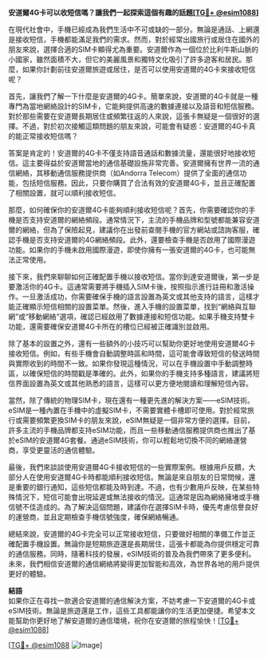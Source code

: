 **安道爾4G卡可以收短信嗎？讓我們一起探索這個有趣的話題[[TG💪+ @esim1088](https://t.me/s/esim1088)]**

在現代社會中，手機已經成為我們生活中不可或缺的一部分。無論是通話、上網還是接收短信，手機都能滿足我們的需求。然而，對於經常出國旅行或居住在國外的朋友來說，選擇合適的SIM卡顯得尤為重要。安道爾作為一個位於比利牛斯山脈的小國家，雖然面積不大，但它的美麗風景和獨特文化吸引了許多遊客和居民。那麼，如果你計劃前往安道爾旅遊或居住，是否可以使用安道爾的4G卡來接收短信呢？

首先，讓我們了解一下什麼是安道爾的4G卡。簡單來說，安道爾的4G卡就是一種專門為當地網絡設計的SIM卡，它能夠提供高速的數據連接以及語音和短信服務。對於那些需要在安道爾長期居住或頻繁往返的人來說，這張卡無疑是一個很好的選擇。不過，對於初次接觸這類問題的朋友來說，可能會有疑惑：安道爾的4G卡真的能正常接收短信嗎？

答案是肯定的！安道爾的4G卡不僅支持語音通話和數據流量，還能很好地接收短信。這主要得益於安道爾當地的通信基礎設施非常完善。安道爾擁有世界一流的通信網絡，其移動通信服務提供商（如Andorra Telecom）提供了全面的通信功能，包括短信服務。因此，只要你購買了合法有效的安道爾4G卡，並且正確配置了相關設置，就可以順利接收短信。

那麼，如何確保你的安道爾4G卡能夠順利接收短信呢？首先，你需要確認你的手機是否支持安道爾的網絡頻段。通常情況下，主流的手機品牌和型號都能兼容安道爾的網絡，但為了保險起見，建議你在出發前查閱手機的官方網站或諮詢客服，確認手機是否支持安道爾的4G網絡頻段。此外，還要檢查手機是否啟用了國際漫遊功能。如果你的手機未啟用國際漫遊，即使你擁有一張安道爾的4G卡，也可能無法正常使用。

接下來，我們來聊聊如何正確配置手機以接收短信。當你到達安道爾後，第一步是要激活你的4G卡。這通常需要將手機插入SIM卡後，按照指示進行註冊和激活操作。一旦激活成功，你需要確保手機的語言設置為英文或其他支持的語言，這樣才能正確顯示短信相關的設置菜單。然後，進入手機的設置菜單，找到“網絡與互聯網”或“移動網絡”選項，確認已經啟用了數據連接和短信功能。如果手機支持雙卡功能，還需要確保安道爾4G卡所在的槽位已經被正確識別並啟用。

除了基本的設置之外，還有一些額外的小技巧可以幫助你更好地使用安道爾4G卡接收短信。例如，有些手機會自動調整時區和時間，這可能會導致短信的發送時間與實際收到的時間不一致。如果你發現這種情況，可以在手機設置中手動調整時區，以確保短信的時間戳是準確的。此外，如果你的手機支持多種語言，建議將短信界面設置為英文或其他熟悉的語言，這樣可以更方便地閱讀和理解短信內容。

當然，除了傳統的物理SIM卡，現在還有一種更先進的解決方案——eSIM技術。eSIM是一種內置在手機中的虛擬SIM卡，不需要實體卡槽即可使用。對於經常旅行或需要頻繁更換SIM卡的朋友來說，eSIM無疑是一個非常方便的選擇。目前，許多主流的手機品牌都支持eSIM功能，而且一些移動通信服務提供商也推出了基於eSIM的安道爾4G套餐。通過eSIM技術，你可以輕鬆地切換不同的網絡運營商，享受更靈活的通信體驗。

最後，我們來談談使用安道爾4G卡接收短信的一些實際案例。根據用戶反饋，大部分人在使用安道爾4G卡時都能順利接收短信。無論是來自朋友的日常問候，還是重要的銀行通知，這些短信都能及時到達。不過，也有少數用戶反映，在某些特殊情況下，短信可能會出現延遲或無法接收的情況。這通常是因為網絡擁堵或手機信號不佳造成的。為了解決這個問題，建議你在選擇SIM卡時，優先考慮信譽良好的運營商，並且定期檢查手機信號強度，確保網絡暢通。

總結來說，安道爾的4G卡完全可以正常接收短信，只要做好相關的準備工作並正確配置手機設置。無論你是短期旅遊還是長期居住，這張卡都能為你提供穩定可靠的通信服務。同時，隨著科技的發展，eSIM技術的普及為我們帶來了更多便利。未來，我們相信安道爾的通信網絡將變得更加智能和高效，為世界各地的用戶提供更好的體驗。

**結語**  
如果你正在尋找一款適合安道爾的通信解決方案，不妨考慮一下安道爾的4G卡或eSIM技術。無論是旅遊還是工作，這些工具都能讓你的生活更加便捷。希望本文能幫助你更好地了解安道爾的通信環境，祝你在安道爾的旅程愉快！[[TG💪+ @esim1088](https://t.me/s/esim1088)]

[[TG💪+ @esim1088](https://t.me/s/esim1088) ![Image](https://i.postimg.cc/4NQfJmqS/Snipaste-2025-05-13-00-14-12.png)]